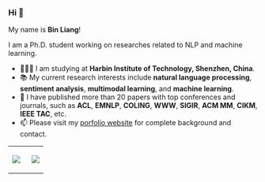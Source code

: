 ### Hi 👋

My name is **Bin Liang**! 

I am a Ph.D. student working on researches related to NLP and machine learning.
- 👨🏼‍🎓 I am studying at **Harbin Institute of Technology, Shenzhen, China**.
- 📚️ My current research interests include <strong>natural language processing</strong>, <strong>sentiment analysis</strong>, <strong>multimodal learning</strong>, and <strong>machine learning</strong>.
- 📃 I have published more than 20 papers with top conferences and journals, such as <strong>ACL</strong>, <strong>EMNLP</strong>, <strong>COLING</strong>, <strong>WWW</strong>, <strong>SIGIR</strong>, <strong>ACM MM</strong>, <strong>CIKM</strong>, <strong>IEEE TAC</strong>, etc.
- 📫 Please visit my [porfolio website](https://BinLiang-NLP.github.io/) for complete background and contact.


<table>
  </tr>
  <td width="55%">
  <p>
    <img src = "https://github-readme-stats.vercel.app/api?username=BinLiang-NLP&show_icons=true&theme=radical&line_height=33">
  </p>
</td>
<td width="45%">
  <p>
    <img src = "https://github-readme-stats.vercel.app/api/top-langs/?username=BinLiang-NLP&hide_langs_below=.25&theme=radical">
  </p>
</td>
</tr>
</table>

